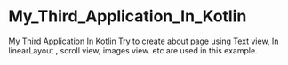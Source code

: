 # My_Third_Application_In_Kotlin
My Third Application In Kotlin Try to create about page using Text view, In linearLayout , scroll view, images view. etc are used in this example.
